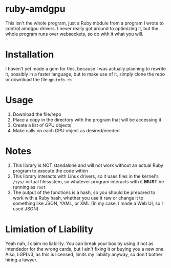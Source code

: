 # ruby-amdgpu
This isn't the whole program, just a Ruby module from a program I wrote to control amdgpu drivers. I never really got around to optimizing it, but the whole program runs over websockets, so do with it what you will.

# Installation
I haven't yet made a gem for this, because I was actually planning to rewrite it, possibly in a faster language, but to make use of it, simply clone the repo or download the file ``gpuinfo.rb``

# Usage
1) Download the file/repo
1) Place a copy in the directory with the program that will be accessing it
1) Create a list of GPU objects
1) Make calls on each GPU object as desired/needed

# Notes
1) This library is NOT standalone and will not work without an actual Ruby program to execute the code within
1) This library interacts with Linux drivers, so it uses files in the kernel's ``/sys/`` virtual filesystem, so whatever program interacts with it **MUST** be running as ``root``
1) The output of the functions is a hash, so you should be prepared to work with a Ruby hash, whether you use it raw or change it to something like JSON, YAML, or XML (In my case, I made a Web UI, so I used JSON)

# Limiation of Liability
Yeah nah, I claim no liability. You can break your box by using it not as intendedor for the wrong cards, but I ain't fixing it or buying you a new one. Also, LGPLv3, as this is licensed, limits my liability anyway, so don't bother hiring a lawyer.